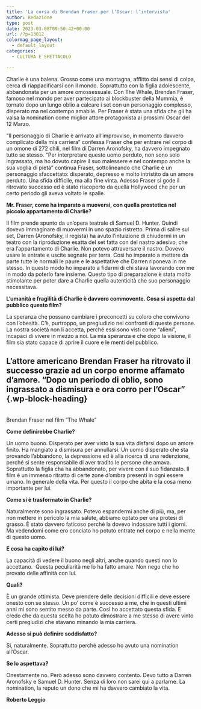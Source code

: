 ```yaml
---
title: 'La corsa di Brendan Fraser per l’Oscar: l’intervista'
author: Redazione
type: post
date: 2023-03-08T09:50:42+00:00
url: /?p=13812
colormag_page_layout:
  - default_layout
categories:
  - CULTURA E SPETTACOLO

---
```

Charlie è una balena. Grosso come una montagna, afflitto dai sensi di colpa, cerca di riappacificarsi con il mondo. Soprattutto con la figlia adolescente, abbandonata per un amore omossessuale. Con The Whale, Brendan Fraser, famoso nel mondo per aver partecipato ai blockbuster della Mummia, è tornato dopo un lungo oblio a calcare i set con un personaggio complesso, disperato ma nel contempo amabile. Per Fraser è stata una sfida che gli ha valsa la nomination come miglior attore protagonista ai prossimi Oscar del 12 Marzo.

“Il personaggio di Charlie è arrivato all’improvviso, in momento davvero complicato della mia carriera” confessa Fraser che per entrare nel corpo di un omone di 272 chili, nel film di Darren Aronofsky, ha davvero impegnato tutto se stesso. “Per interpretare questo uomo perduto, non sono solo ingrassato, ma ho dovuto capire il suo malessere e nel contempo anche la sua voglia di pietà” continua Fraser, sottolineando che Charlie è un personaggio sfaccettato: disperato, depresso e molto intristito da un amore perduto. Una sfida difficile, ma alla fine vinta. Adesso Fraser si gode il ritrovato successo ed è stato riscoperto da quella Hollywood che per un certo periodo gli aveva voltato le spalle.

**Mr. Fraser, come ha imparato a muoversi, con quella prostetica nel piccolo appartamento di Charlie?**

Il film prende spunto da un’opera teatrale di Samuel D. Hunter. Quindi dovevo immaginare di muovermi in uno spazio ristretto. Prima di salire sul set, Darren (Aronofsky, il regista) ha avuto l’intuizione di chiudermi in un teatro con la riproduzione esatta del set fatta con del nastro adesivo, che era l’appartamento di Charlie. Non potevo attraversare il nastro. Dovevo usare le entrate e uscite segnate per terra. Cosi ho imparato a mettere da parte tutte le normali le paure e le aspettative che Darren riponeva in me stesso. In questo modo ho imparato a fidarmi di chi stava lavorando con me in modo da poterlo fare insieme. Questo tipo di preparazione è stata molto stimolante per poter dare a Charlie quella autenticità che suo personaggio necessitava.

**L’umanità e fragilità di Charlie è davvero commovente. Cosa si aspetta dal pubblico questo film?**

La speranza che possano cambiare i preconcetti su coloro che convivono con l’obesità. C’è, purtroppo, un pregiudizio nei confronti di queste persone. La nostra società non li accetta, perché essi sono visti come “alieni”, incapaci di vivere in mezzo a noi. La mia speranza e che dopo la visione, il film sia stato capace di aprire il cuore e le menti del pubblico.

## L’attore americano Brendan Fraser ha ritrovato il successo grazie ad un corpo enorme affamato d’amore. “Dopo un periodo di oblio, sono ingrassato a dismisura e ora corro per l’Oscar&#8221; {.wp-block-heading}<figure class="wp-block-image size-full">

<img decoding="async" src="https://progressonline.it/wp-content/uploads/2023/03/Copia-di-IWP_TheWhale_Brendan_Window_R2-1.jpg" alt="" class="wp-image-13814" /> <figcaption>Brendan Fraser nel film &#8220;The Whale&#8221;</figcaption></figure> 

**Come definirebbe Charlie?**

Un uomo buono. Disperato per aver visto la sua vita disfarsi dopo un amore finito. Ha mangiato a dismisura per annullarsi. Un uomo disperato che sta provando l’abbandono, la depressione ed è alla ricerca di una redenzione, perché si sente responsabile di aver tradito le persone che amava. Soprattutto la figlia cha ha abbandonato, per vivere con il suo fidanzato. Il film è un immenso ritratto di certe zone d’ombra presenti in ogni essere umano. In generale della vita. Per questo il corpo che abita è la cosa meno importante per lui.

**Come si è trasformato in Charlie?**

Naturalmente sono ingrassato. Potevo espandermi anche di più, ma, per non mettere in pericolo la mia salute, abbiamo optato per una protesi di grasso. È stato davvero faticoso perché la dovevo indossare tutti i giorni. Ma vedendomi come ero conciato ho potuto entrate nel corpo e nella mente di questo uomo.

**E cosa ha capito di lui?**

La capacità di vedere il buono negli altri, anche quando questi non lo accettano.&nbsp; Questa peculiarità me lo ha fatto amare. Non nego che ho provato delle affinità con lui.

**Quali?**

È un grande ottimista. Deve prendere delle decisioni difficili e deve essere onesto con se stesso. Un po’ come è successo a me, che in questi ultimi anni mi sono sentito messo da parte. Così ho accettato questa sfida. E credo che da questa scelta ho potuto dimostrare a me stesso di avere vinto certi pregiudizi che stavano minando la mia carriera.

**Adesso si può definire soddisfatto?**

Si, naturalmente. Soprattutto perché adesso ho avuto una nomination all’Oscar.

**Se lo aspettava?**

Onestamente no. Però adesso sono davvero contento. Devo tutto a Darren Aronofsky e Samuel D. Hunter. Senza di loro non sarei qui a parlarne. La nomination, la reputo un dono che mi ha davvero cambiato la vita.&nbsp;

**Roberto Leggio**